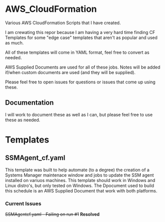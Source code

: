 # AWS_CloudFormation
Various AWS CloudFormation Scripts that I have created.

I am crewating this repor because I am having a very hard time finding CF Templates for some "edge case" templates that aren't as popular and used as much.

All of these templates will come in YAML format, feel free to convert as needed.

AWS Supplied Documents are used for all of these jobs. Notes will be added if/when custom documents are used (and they will be supplied).

Please feel free to open issues for questions or issues that come up using these.

## Documentation
I will work to document these as well as I can, but please feel free to use these as needed.

# Templates

## SSMAgent_cf.yaml

This template was built to help automate (to a degree) the creation of a Systems Manager maintenace window and jobs to update the SSM agent installed on variuos machines. This template should work in Windows and Linux distro's, but only tested on Windows. The Dpocument used to build this schedule is an AWS Supplied Document that work with both platforms.

### Current Issues

~~SSMAgentcf.yaml - Failing on run #1~~ **Resolved**
